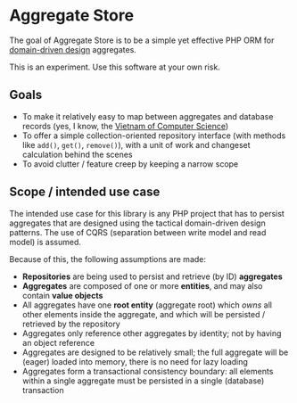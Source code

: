 # Aggregate Store

The goal of Aggregate Store is to be a simple yet effective PHP ORM for [domain-driven design][1] aggregates.

This is an experiment. Use this software at your own risk.

## Goals

 - To make it relatively easy to map between aggregates and database records (yes, I know, the [Vietnam of Computer
   Science][2])
 - To offer a simple collection-oriented repository interface (with methods like `add()`, `get()`, `remove()`), with a
   unit of work and changeset calculation behind the scenes
 - To avoid clutter / feature creep by keeping a narrow scope

## Scope / intended use case

The intended use case for this library is any PHP project that has to persist aggregates that are designed using the
tactical domain-driven design patterns. The use of CQRS (separation between write model and read model) is assumed.

Because of this, the following assumptions are made:
 - **Repositories** are being used to persist and retrieve (by ID) **aggregates**
 - **Aggregates** are composed of one or more **entities**, and may also contain **value objects**
 - All aggregates have one **root entity** (aggregate root) which *owns* all other elements inside the aggregate, and
   which will be persisted / retrieved by the repository
 - Aggregates only reference other aggregates by identity; not by having an object reference
 - Aggregates are designed to be relatively small; the full aggregate will be (eager) loaded into memory, there is no
   need for lazy loading
 - Aggregates form a transactional consistency boundary: all elements within a single aggregate must be persisted in a
   single (database) transaction

[1]: https://en.wikipedia.org/wiki/Domain-driven_design
[2]: https://blog.codinghorror.com/object-relational-mapping-is-the-vietnam-of-computer-science/
